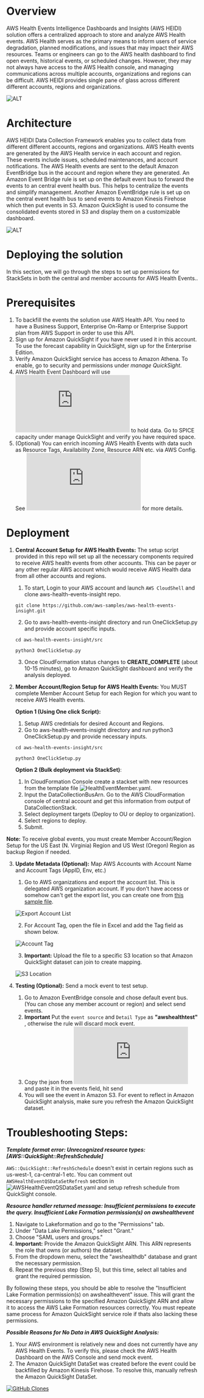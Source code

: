 # Overview

AWS Health Events Intelligence Dashboards and Insights (AWS HEIDI) solution offers a centralized approach to store and analyze AWS Health events. AWS Health serves as the primary means to inform users of service degradation, planned modifications, and issues that may impact their AWS resources. Teams or engineers can go to the AWS health dashboard to find open events, historical events, or scheduled changes. However, they may not always have access to the AWS Health console, and managing communications across multiple accounts, organizations and regions can be difficult. AWS HEIDI provides single pane of glass across different different accounts, regions and organizations. 

 ![ALT](img/sample.jpg)

# Architecture

AWS HEIDI Data Collection Framework enables you to collect data from different different accounts, regions and organizations. AWS Health events are generated by the AWS Health service in each account and region. These events include issues, scheduled maintenances, and account notifications. The AWS Health events are sent to the default Amazon EventBridge bus in the account and region where they are generated. An Amazon Event Bridge rule is set up on the default event bus to forward the events to an central event health bus. This helps to centralize the events and simplify management. Another Amazon EventBridge rule is set up on the central event health bus to send events to Amazon Kinesis Firehose which then put events in S3. Amazon QuickSight is used to consume the consolidated events stored in S3 and display them on a customizable dashboard. 

 ![ALT](img/HeidiDataCollection.jpg)

# Deploying the solution

In this section, we will go through the steps to set up permissions for StackSets in both the central and member accounts for AWS Health Events..

# Prerequisites

1. To backfill the events the solution use AWS Health API. You need to have a Business Support, Enterprise On-Ramp or Enterprise Support plan from AWS Support in order to use this API.
2. Sign up for Amazon QuickSight if you have never used it in this account. To use the forecast capability in QuickSight, sign up for the Enterprise Edition.
3. Verify Amazon QuickSight service has access to Amazon Athena. To enable, go to security and permissions under *manage QuickSight*.
4. AWS Health Event Dashboard will use ![SPICE](https://docs.aws.amazon.com/quicksight/latest/user/spice.html) to hold data. Go to SPICE capacity under manage QuickSight and verify you have required space.
5. (Optional) You can enrich incoming AWS Health Events with data such as Resource Tags, Availability Zone, Resource ARN etc. via AWS Config. See ![enrichEvent.md](https://github.com/aws-samples/aws-health-events-insight/blob/main/enrichEvent.md) for more details. 

# Deployment

1. **Central Account Setup for AWS Health Events:** The setup script provided in this repo will set up all the necessary components required to receive AWS health events from other accounts. This can be payer or any other regular AWS account which would receive AWS Health data from all other accounts and regions. 

    1. To start, Login to your AWS account and launch `AWS CloudShell` and clone aws-health-events-insight repo.

    `git clone https://github.com/aws-samples/aws-health-events-insight.git`

    2. Go to aws-health-events-insight directory and run OneClickSetup.py and provide account specific inputs.

    `cd aws-health-events-insight/src`

    `python3 OneClickSetup.py`

    3. Once CloudFormation status changes to **CREATE_COMPLETE** (about 10-15 minutes), go to Amazon QuickSight dashboard and verify the analysis deployed. 

2. **Member Account/Region Setup for AWS Health Events:** You MUST complete Member Account Setup for each Region for which you want to receive AWS Health events.

    **Option 1 (Using One click Script):**

    1. Setup AWS credntials for desired Account and Regions.
    2. Go to aws-health-events-insight directory and run python3 OneClickSetup.py and provide necessary inputs. 

    `cd aws-health-events-insight/src`

    `python3 OneClickSetup.py`

    **Option 2 (Bulk deployment via StackSet)**:

    1. In CloudFormation Console create a stackset with new resources from the template file ![HealthEventMember.yaml](https://github.com/aws-samples/aws-health-events-insight/blob/main/src/AWSHealthModule/cfnTemplates/HealthEventMember.yaml).
    2. Input the DataCollectionBusArn. Go to the AWS CloudFormation console of central account and get this information from output of DataCollectionStack.
    3. Select deployment targets (Deploy to OU or deploy to organization).
    4. Select regions to deploy.
    5. Submit.

**Note:** To receive global events, you must create Member Account/Region Setup for the US East (N. Virginia) Region and US West (Oregon) Region as backup Region if needed.

3. **Update Metadata (Optional):** Map AWS Accounts with Account Name and Account Tags (AppID, Env, etc.)

    1. Go to AWS organizations and export the account list. This is delegated AWS organization account. If you don't have access or somehow can't get the export list, you can create one from [this sample file](https://github.com/aws-samples/aws-health-events-insight/blob/main/src/AWSHealthModule/accountinfo-metadata/Organization_accounts_information_sample.csv).

   ![Export Account List](img/exportAccountList.jpg)

    2. For Account Tag, open the file in Excel and add the Tag field as shown below.

   ![Account Tag](img/AccountTag.jpg)

    3. **Important:** Upload the file to a specific S3 location so that Amazon QuickSight dataset can join to create mapping.

   ![S3 Location](img/s3Location.jpg)

4. **Testing (Optional):** Send a mock event to test setup.

    1. Go to Amazon EventBridge console and chose default event bus. (You can chose any member account or region) and select send events.
    2. **Important** Put the `event source` and `Detail Type` as **"awshealthtest"** , otherwise the rule will discard mock event.
    3. Copy the json from ![MockEvent.json](https://github.com/aws-samples/aws-health-events-insight/blob/main/src/MockEvent.json) and paste it in the events field, hit send
    4. You will see the event in Amazon S3. For event to reflect in Amazon QuickSight analysis, make sure you refresh the Amazon QuickSight dataset.

# Troubleshooting Steps:

***Template format error: Unrecognized resource types: [AWS::QuickSight::RefreshSchedule]***

`AWS::QuickSight::RefreshSchedule` doesn't exist in certain regions such as us-west-1, ca-central-1 etc. You can comment out `AWSHealthEventQSDataSetRefresh` section in ![AWSHealthEventQSDataSet.yaml](https://github.com/aws-samples/aws-health-events-insight/blob/main/src/AWSHealthModule/cfnTemplates/QSDataSetHealthEvent.yaml) and setup refresh schedule from QuickSight console. 

***Resource handler returned message: Insufficient permissions to execute the query. Insufficient Lake Formation permission(s) on awshealthevent***

1. Navigate to Lakeformation and go to the "Permissions" tab.
2. Under "Data Lake Permissions," select "Grant."
3.  Choose "SAML users and groups."
4. **Important:** Provide the Amazon QuickSight ARN. This ARN represents the role that owns (or authors) the dataset.
5. From the dropdown menu, select the "awshealthdb" database and grant the necessary permission.
6. Repeat the previous step (Step 5), but this time, select all tables and grant the required permission.

By following these steps, you should be able to resolve the "Insufficient Lake Formation permission(s) on awshealthevent" issue. This will grant the necessary permissions to the specified Amazon QuickSight ARN and allow it to access the AWS Lake Formation resources correctly. You must repeate same process for Amazon QuickSight service role if thats also lacking these permissions.

***Possible Reasons for No Data in AWS QuickSight Analysis:***

1. Your AWS environment is relatively new and does not currently have any AWS Health Events. To verify this, please check the AWS Health Dashboard on the AWS Console and send mock event.
2. The Amazon QuickSight DataSet was created before the event could be backfilled by Amazon Kinesis Firehose. To resolve this, manually refresh the Amazon QuickSight DataSet.


[![GitHub Clones](https://img.shields.io/badge/dynamic/json?color=success&label=Clone&query=count&url=https://gist.githubusercontent.com/bajwkanw/24109c8c210fc89367f044d83d07c1bc/raw/clone.json&logo=github)](https://github.com/aws-samples/aws-health-events-insight)